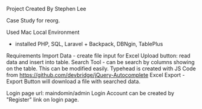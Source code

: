 Project Created By Stephen Lee

Case Study for reorg.

Used Mac Local Environment
- installed PHP, SQL, Laravel + Backpack, DBNgin, TablePlus

Requirements
	Import Data - create file input for Excel Upload button: read data and insert into table.
	Search Tool - can be search by columns showing on the table. This can be modified easily. Typehead is created with JS Code from https://github.com/devbridge/jQuery-Autocomplete
	Excel Export - Export Button will download a file with searched data.
    
Login page url: maindomin/admin
Login Account can be created by "Register" link on login page.

